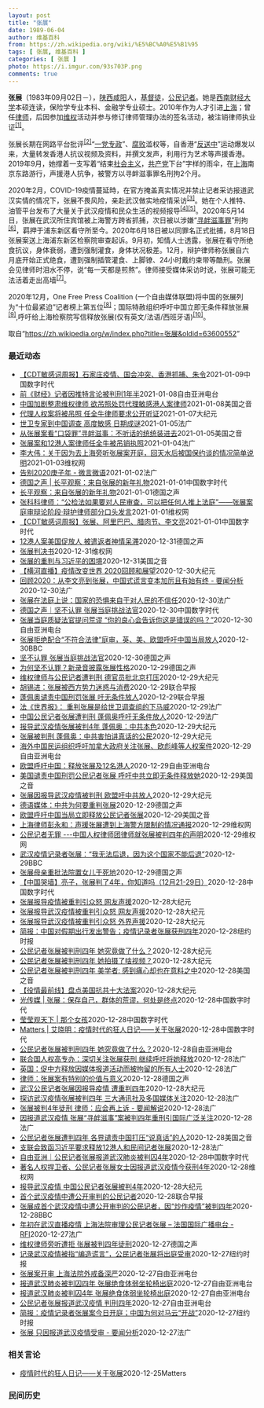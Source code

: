 ```yaml
---
layout: post
title: "张展"
date: 1989-06-04
author: 维基百科
from: https://zh.wikipedia.org/wiki/%E5%BC%A0%E5%B1%95
tags: [ 张展, 维基百科 ]
categories: [ 张展 ]
photo: https://i.imgur.com/93s703P.png
comments: true
---
```

<div class="mw-parser-output">


<p><b>张展</b>（1983年09月02日<span class="useeditintro" title="Template:BLP editintro">－</span>），<a href="/wiki/%E9%99%95%E8%A5%BF" class="mw-redirect" title="陕西">陕西</a><a href="/wiki/%E5%92%B8%E9%98%B3" class="mw-redirect" title="咸阳">咸阳</a>人，<a href="/wiki/%E5%9F%BA%E7%9D%A3%E5%BE%92" title="基督徒">基督徒</a>，<a href="/wiki/%E5%85%AC%E6%B0%91%E8%A8%98%E8%80%85" class="mw-redirect" title="公民記者">公民记者</a>。她是<a href="/wiki/%E8%A5%BF%E5%8D%97%E8%B4%A2%E7%BB%8F%E5%A4%A7%E5%AD%A6" title="西南财经大学">西南财经大学</a>本硕连读，保险学专业本科、金融学专业硕士。2010年作为人才引进<a href="/wiki/%E4%B8%8A%E6%B5%B7" class="mw-redirect" title="上海">上海</a>；曾任<a href="/wiki/%E5%BE%8B%E5%B8%88" class="mw-redirect" title="律师">律师</a>，后因参加<a href="/wiki/%E7%BB%B4%E6%9D%83" class="mw-redirect" title="维权">维权</a>活动并参与修订律师管理办法的签名活动，被注销律师执业证<sup id="cite_ref-1" class="reference"><a href="#cite_note-1">[1]</a></sup>。 
</p><p>张展长期在网路平台批评<sup id="cite_ref-2" class="reference"><a href="#cite_note-2">[2]</a></sup>“<a href="/wiki/%E4%B8%80%E5%85%9A%E4%B8%93%E6%94%BF" class="mw-redirect" title="一党专政">一党专政</a>”、<a href="/wiki/%E8%85%90%E8%B4%A5" class="mw-disambig" title="腐败">腐败</a>滥权等，自香港“<a href="/wiki/%E5%8F%8D%E9%80%81%E4%B8%AD" class="mw-redirect" title="反送中">反送中</a>”运动爆发以来，大量转发香港人抗议视频及资料，并撰文发声，利用行为艺术等声援香港。2019年9月，她撑着一支写着“结束<a href="/wiki/%E7%A4%BE%E4%BC%9A%E4%B8%BB%E4%B9%89" title="社会主义">社会主义</a>，<a href="/wiki/%E5%85%B1%E4%BA%A7%E5%85%9A" title="共产党">共产党</a>下台”字样的雨伞，在<a href="/wiki/%E4%B8%8A%E6%B5%B7" class="mw-redirect" title="上海">上海</a>南京东路游行，声援港人抗争，被警方以寻衅滋事罪名刑拘2个月。
</p><p>2020年2月，COVID-19疫情蔓延時，在官方掩盖真实情况并禁止记者采访报道武汉实情的情况下，张展不畏风险，亲赴武汉做实地疫情采访<sup id="cite_ref-3" class="reference"><a href="#cite_note-3">[3]</a></sup>。她在个人推特、油管平台发布了大量关于武汉疫情和民众生活的视频报导<sup id="cite_ref-4" class="reference"><a href="#cite_note-4">[4]</a></sup><sup id="cite_ref-5" class="reference"><a href="#cite_note-5">[5]</a></sup>。2020年5月14日，张展在武汉所住宾馆被上海警方跨省抓捕，次日被以涉嫌“<a href="/wiki/%E5%AF%BB%E8%A1%85%E6%BB%8B%E4%BA%8B%E7%BD%AA" title="寻衅滋事罪">寻衅滋事罪</a>”刑拘<sup id="cite_ref-6" class="reference"><a href="#cite_note-6">[6]</a></sup>，羁押于浦东新区看守所至今。2020年6月18日被以同罪名正式批捕，8月18日张展案送上海浦东新区检察院审查起诉。9月初，知情人士透露，张展在看守所绝食抗议，身体衰弱，遭到强制灌食，身体状况极差。12月，辩护律师称张展自六月底开始正式绝食，遭到强制插管灌食、上脚镣、24小时戴约束带等酷刑。张展会见律师时泪水不停，说“每一天都是煎熬”。律师接受媒体采访时说，张展可能无法活着走出高墙<sup id="cite_ref-7" class="reference"><a href="#cite_note-7">[7]</a></sup>。
</p><p>2020年12月，One Free Press Coalition (一个自由媒体联盟)将中国的张展列为“十位最紧迫”记者榜上第五位<sup id="cite_ref-8" class="reference"><a href="#cite_note-8">[8]</a></sup>；国际特赦组织呼吁中国立即无条件释放张展<sup id="cite_ref-9" class="reference"><a href="#cite_note-9">[9]</a></sup>,呼吁给上海检察院写信释放张展(仅有英文/法语/西班牙语)<sup id="cite_ref-10" class="reference"><a href="#cite_note-10">[10]</a></sup>。
</p>
</div><noscript><img src="//zh.wikipedia.org/wiki/Special:CentralAutoLogin/start?type=1x1" alt="" title="" width="1" height="1" style="border: none; position: absolute;"></noscript>
<div class="printfooter">取自“<a dir="ltr" href="https://zh.wikipedia.org/w/index.php?title=张展&amp;oldid=63600552">https://zh.wikipedia.org/w/index.php?title=张展&amp;oldid=63600552</a>”</div><div id="recent-news"><h3>最近动态</h3><ul><li><a href="https://nodebe4.github.io/waimei/2021-01-09/CDT%E6%95%8F%E6%84%9F%E8%AF%8D%E5%91%A8%E6%8A%A5-%E7%9F%B3%E5%AE%B6%E5%BA%84%E7%96%AB%E6%83%85-%E5%9B%BD%E4%BC%9A%E5%86%B2%E7%AA%81-%E9%A6%99%E6%B8%AF%E6%8A%93%E6%8D%95-%E6%9C%B1%E4%BB%A4" title="【CDT敏感词周报】石家庄疫情、国会冲突、香港抓捕、朱令—— 上期内容：【CDT敏感词周报】张展、阿里巴巴、腊肉节、李文亮 测试时间：2021年1月1日——1月7日 测试平台：新浪微博、微信、知...">【CDT敏感词周报】石家庄疫情、国会冲突、香港抓捕、朱令</a><time>2021-01-09</time><a class="tag">中国数字时代</a></li>
<li><a href="https://nodebe4.github.io/waimei/2021-01-08/%E5%89%8D-%E8%B4%A2%E7%BB%8F-%E8%AE%B0%E8%80%85%E5%9B%A0%E6%8E%A8%E7%89%B9%E8%A8%80%E8%AE%BA%E8%A2%AB%E5%88%A4%E5%88%911%E5%B9%B4%E5%8D%8A" title="前《财经》记者因推特言论被判刑1年半—— 继公民记者张展之后，又有中国媒体人士因为在社交媒体上的言论遭中国当局以寻衅滋事罪判刑。专家分析，中国当局打压言论自由从未停歇，对于推特上的言论自由，中国...">前《财经》记者因推特言论被判刑1年半</a><time>2021-01-08</time><a class="tag">自由亚洲电台</a></li>
<li><a href="https://nodebe4.github.io/waimei/2021-01-08/%E4%B8%AD%E5%9B%BD%E5%8A%A0%E5%89%A7%E6%95%B4%E8%82%83%E7%BB%B4%E6%9D%83%E5%BE%8B%E5%B8%88-%E6%AC%B2%E5%90%8A%E7%85%A7%E5%A4%84%E7%BD%9A%E4%BB%A3%E7%90%86%E6%95%8F%E6%84%9F%E6%B8%AF%E4%BA%BA%E6%A1%88%E5%BE%8B%E5%B8%88" title="中国加剧整肃维权律师 欲吊照处罚代理敏感港人案律师—— Fri, 08 Jan 2021 11:43:22 GMT 中国公民记者张展的代理律师任全牛抵达上海浦东新区法院。（2020年12月28日...">中国加剧整肃维权律师 欲吊照处罚代理敏感港人案律师</a><time>2021-01-08</time><a class="tag">美国之音</a></li>
<li><a href="https://nodebe4.github.io/waimei/2021-01-07/%E4%BB%A3%E7%90%86%E4%BA%BA%E6%9D%83%E6%A1%88%E5%B0%86%E8%A2%AB%E5%90%8A%E7%85%A7-%E4%BB%BB%E5%85%A8%E7%89%9B%E5%BE%8B%E5%B8%88%E8%A6%81%E6%B1%82%E5%85%AC%E5%BC%80%E5%90%AC%E8%AF%81" title="代理人权案将被吊照 任全牛律师要求公开听证—— 【大纪元2021年01月08日讯】（大纪元记者李新安报导）去年年底，张展案和12港人案同日开庭，他们相继遭到重判。紧接着，代理这两个案件的律师任全...">代理人权案将被吊照 任全牛律师要求公开听证</a><time>2021-01-07</time><a class="tag">大纪元</a></li>
<li><a href="https://nodebe4.github.io/waimei/2021-01-05/%E4%B8%96%E5%8D%AB%E4%B8%93%E5%AE%B6%E5%88%B0%E4%B8%AD%E5%9B%BD%E8%B0%83%E6%9F%A5-%E9%AB%98%E5%BA%A6%E6%95%8F%E6%84%9F-%E6%97%A5%E6%9C%9F%E6%88%90%E8%B0%9C" title="世卫专家到中国调查 高度敏感 日期成谜—— 05/01/2021 - 17:06 世卫组织专家小组到中国调查新冠病毒武汉肺炎起源的差事，高度敏感，日期保密。当局紧张到将报道武汉疫情的公民记者张展...">世卫专家到中国调查 高度敏感 日期成谜</a><time>2021-01-05</time><a class="tag">法广</a></li>
<li><a href="https://nodebe4.github.io/waimei/2021-01-05/%E4%BB%8E%E5%BC%A0%E5%B1%95%E6%A1%88%E7%9C%8B-%E5%8F%A3%E8%A2%8B%E7%BD%AA-%E5%AF%BB%E8%A1%85%E6%BB%8B%E4%BA%8B-%E4%B8%8D%E5%90%AC%E8%AF%9D%E7%9A%84%E7%BB%9F%E7%BB%9F%E8%A3%85%E8%BF%9B%E5%8E%BB" title="从张展案看“口袋罪”寻衅滋事：不听话的统统装进去—— Tue, 05 Jan 2021 11:37:27 GMT 上海浦东新区人民法院对中国公民记者张展开庭审理时，警方试图阻止记者在法院外录像报...">从张展案看“口袋罪”寻衅滋事：不听话的统统装进去</a><time>2021-01-05</time><a class="tag">美国之音</a></li>
<li><a href="https://nodebe4.github.io/waimei/2021-01-04/%E5%BC%A0%E5%B1%95%E6%A1%88%E5%92%8C12%E6%B8%AF%E4%BA%BA%E6%A1%88%E5%BE%8B%E5%B8%88%E4%BB%BB%E5%85%A8%E7%89%9B%E8%A2%AB%E5%90%8A%E9%94%80%E6%89%A7%E7%85%A7" title="张展案和12港人案律师任全牛被吊销执照—— 04/01/2021 - 19:34 中国律师任全牛在代理公民记者张展案和深圳12港人逃亡案之后，被当局吊销了律师执照。他日前收到了中国河南省司法厅吊...">张展案和12港人案律师任全牛被吊销执照</a><time>2021-01-04</time><a class="tag">法广</a></li>
<li><a href="https://nodebe4.github.io/waimei/2021-01-03/%E6%9D%8E%E5%A4%A7%E4%BC%9F-%E5%85%B3%E4%BA%8E%E5%9B%A0%E4%B8%BA%E5%8E%BB%E4%B8%8A%E6%B5%B7%E6%97%81%E5%90%AC%E5%BC%A0%E5%B1%95%E6%A1%88%E5%BC%80%E5%BA%AD-%E5%9B%9E%E5%A4%A9%E6%B0%B4%E5%90%8E%E8%A2%AB%E5%9B%BD%E4%BF%9D%E7%BA%A6%E8%B0%88%E7%9A%84%E6%83%85%E5%86%B5%E7%AE%80%E5%8D%95%E8%AF%B4%E6%98%8E" title="李大伟：关于因为去上海旁听张展案开庭，回天水后被国保约谈的情况简单说明—— 2020年12月31日，下午两点钟左右，下动车出天水南站，天水国保警察带车已经等候在站外。上车后，将我送回家中，他们也...">李大伟：关于因为去上海旁听张展案开庭，回天水后被国保约谈的情况简单说明</a><time>2021-01-03</time><a class="tag">维权网</a></li>
<li><a href="https://nodebe4.github.io/waimei/2021-01-02/%E5%91%8A%E5%88%AB2020%E5%BA%9A%E5%AD%90%E5%B9%B4-%E5%BE%AE%E8%A8%80%E5%BE%AE%E8%AF%AD" title="告别2020庚子年 - 微言微语—— 02/01/2021 - 11:48 在2020年庚子年的最后一周，国内外华语社交平台频繁出现最多的名字是李文亮和张展。12月30号，李文亮再度登上微博热搜...">告别2020庚子年 - 微言微语</a><time>2021-01-02</time><a class="tag">法广</a></li>
<li><a href="https://nodebe4.github.io/waimei/2021-01-01/%E5%BE%B7%E5%9B%BD%E4%B9%8B%E5%A3%B0-%E9%95%BF%E5%B9%B3%E8%A7%82%E5%AF%9F-%E6%9D%A5%E8%87%AA%E5%BC%A0%E5%B1%95%E7%9A%84%E6%96%B0%E5%B9%B4%E7%A4%BC%E7%89%A9" title="德国之声 | 长平观察：来自张展的新年礼物—— “你不觉得你把我推上被告席，你的良心会告诉你这是错误的吗？”张展在法庭上对审判长说，“在你纠正你的错误之前，我没法回答。这是审判你的法庭，不是审判...">德国之声 | 长平观察：来自张展的新年礼物</a><time>2021-01-01</time><a class="tag">中国数字时代</a></li>
<li><a href="https://nodebe4.github.io/waimei/2021-01-01/%E9%95%BF%E5%B9%B3%E8%A7%82%E5%AF%9F-%E6%9D%A5%E8%87%AA%E5%BC%A0%E5%B1%95%E7%9A%84%E6%96%B0%E5%B9%B4%E7%A4%BC%E7%89%A9" title="长平观察：来自张展的新年礼物—— 长平2021-01-01T13:29:35.390Z 张展曾以公民记者身份在封锁的武汉实地报道 &nbsp;(德国之声中文网)“你不觉得你把我推上被告席，你的良心会告诉你...">长平观察：来自张展的新年礼物</a><time>2021-01-01</time><a class="tag">德国之声</a></li>
<li><a href="https://nodebe4.github.io/waimei/2021-01-01/%E5%BC%A0%E7%A7%91%E7%A7%91%E5%BE%8B%E5%B8%88-%E5%85%AC%E6%A3%80%E6%B3%95%E5%A6%82%E6%9E%9C%E8%A6%81%E5%AF%B9%E4%BA%BA%E6%B0%91%E5%AE%A1%E6%9F%A5-%E5%8F%AF%E4%BB%A5%E6%8A%8A%E4%BB%BB%E4%BD%95%E4%BA%BA%E6%8E%A8%E4%B8%8A%E6%B3%95%E5%BA%AD-%E5%BC%A0%E5%B1%95%E6%A1%88%E5%BA%AD%E5%AE%A1%E8%BE%A9%E8%AE%BA%E9%98%B6%E6%AE%B5-%E8%BE%A9%E6%8A%A4%E5%BE%8B%E5%B8%88%E9%83%A8%E5%88%86%E5%8F%A3%E5%A4%B4" title="张科科律师：“公检法如果要对人民审查，可以把任何人推上法庭”——张展案庭审辩论阶段·辩护律师部分口头发言—— 审判长、审判员： 湖北朋来律师事务所接受张展家属的委托，指派我担任其辩护人。发表如下...">张科科律师：“公检法如果要对人民审查，可以把任何人推上法庭”——张展案庭审辩论阶段·辩护律师部分口头发言</a><time>2021-01-01</time><a class="tag">维权网</a></li>
<li><a href="https://nodebe4.github.io/waimei/2021-01-01/CDT%E6%95%8F%E6%84%9F%E8%AF%8D%E5%91%A8%E6%8A%A5-%E5%BC%A0%E5%B1%95-%E9%98%BF%E9%87%8C%E5%B7%B4%E5%B7%B4-%E8%85%8A%E8%82%89%E8%8A%82-%E6%9D%8E%E6%96%87%E4%BA%AE" title="【CDT敏感词周报】张展、阿里巴巴、腊肉节、李文亮—— 上期内容：【CDT敏感词周报】范若伊、方芳、蛋壳公寓、新疆棉花 测试时间：2020年12月23日——12月29日 测试平台：新浪微博、微信...">【CDT敏感词周报】张展、阿里巴巴、腊肉节、李文亮</a><time>2021-01-01</time><a class="tag">中国数字时代</a></li>
<li><a href="https://nodebe4.github.io/waimei/2020-12-31/12%E6%B8%AF%E4%BA%BA%E6%A1%88%E7%BE%8E%E5%9B%BD%E4%BF%83%E6%94%BE%E4%BA%BA-%E8%A2%AB%E9%81%A3%E8%BF%94%E8%80%85%E7%A5%9E%E6%83%85%E5%91%86%E6%BB%9E" title="12港人案美国促放人 被遣返者神情呆滞—— 2021-01-01T04:44:59.908Z 李卓人等香港社运人士在中联办门口请愿，要求当局释放12港人及公民记者张展 （德国之声中文网）12港人...">12港人案美国促放人  被遣返者神情呆滞</a><time>2020-12-31</time><a class="tag">德国之声</a></li>
<li><a href="https://nodebe4.github.io/waimei/2020-12-31/%E5%BC%A0%E5%B1%95%E5%88%A4%E5%86%B3%E4%B9%A6" title="张展判决书—— &nbsp;">张展判决书</a><time>2020-12-31</time><a class="tag">维权网</a></li>
<li><a href="https://nodebe4.github.io/waimei/2020-12-31/%E5%BC%A0%E5%B1%95%E7%9A%84%E9%87%8D%E5%88%A4%E4%B8%8E%E4%B9%A0%E8%BF%91%E5%B9%B3%E7%9A%84%E5%9B%B0%E5%A2%83" title="张展的重判与习近平的困境—— Thu, 31 Dec 2020 11:34:49 GMT 香港抗议者在中联办外要求释放中国公民记者张展（2020年12月28日） 因如实报道武汉肺炎疫情状况，上海...">张展的重判与习近平的困境</a><time>2020-12-31</time><a class="tag">美国之音</a></li>
<li><a href="https://nodebe4.github.io/waimei/2020-12-30/%E6%A8%AA%E6%B2%B3%E7%9B%B4%E6%92%AD-%E7%96%AB%E6%83%85%E6%94%B9%E5%8F%98%E4%B8%96%E7%95%8C-2020%E5%9B%9E%E9%A1%BE%E5%92%8C%E5%B1%95%E6%9C%9B" title="【横河直播】疫情改变世界 2020回顾和展望—— 【大纪元2020年12月31日讯】美东时间周三（12月30日）晚上8点，横河老师将现场直播。 焦点话题：2020年以李文亮吹哨始，以张展被判刑止...">【横河直播】疫情改变世界 2020回顾和展望</a><time>2020-12-30</time><a class="tag">大纪元</a></li>
<li><a href="https://nodebe4.github.io/waimei/2020-12-30/%E5%9B%9E%E9%A1%BE2020-%E4%BB%8E%E6%9D%8E%E6%96%87%E4%BA%AE%E5%88%B0%E5%BC%A0%E5%B1%95-%E4%B8%AD%E5%9B%BD%E5%BC%8F%E8%B0%8E%E8%A8%80%E5%8F%98%E6%9C%AC%E5%8A%A0%E5%8E%89%E4%B8%94%E6%9C%89%E5%A7%8B%E6%9C%89%E7%BB%88-%E8%A6%81%E9%97%BB%E5%88%86%E6%9E%90" title="回顾2020：从李文亮到张展，中国式谎言变本加厉且有始有终 - 要闻分析—— 30/12/2020 - 22:32 2020年新年，武汉市公安机关宣布对8名造谣者进行了所谓“训诫”，说这些人传播...">回顾2020：从李文亮到张展，中国式谎言变本加厉且有始有终 - 要闻分析</a><time>2020-12-30</time><a class="tag">法广</a></li>
<li><a href="https://nodebe4.github.io/waimei/2020-12-30/%E5%BC%A0%E5%B1%95%E5%9C%A8%E6%B3%95%E5%BA%AD%E4%B8%8A%E8%AF%B4-%E5%9B%BD%E5%AE%B6%E7%9A%84%E6%81%90%E6%83%A7%E6%9D%A5%E8%87%AA%E4%BA%8E%E5%AF%B9%E4%BA%BA%E6%B0%91%E7%9A%84%E4%B8%8D%E4%BF%A1%E4%BB%BB" title="张展在法庭上说：国家的恐惧来自于对人民的不信任—— 30/12/2020 - 13:02 12月28日上午，因为关注和报道武汉疫情的“公民记者”张展“寻衅滋事”案在上海市浦东法院开审，法庭宣布判...">张展在法庭上说：国家的恐惧来自于对人民的不信任</a><time>2020-12-30</time><a class="tag">法广</a></li>
<li><a href="https://nodebe4.github.io/waimei/2020-12-30/%E5%BE%B7%E5%9B%BD%E4%B9%8B%E5%A3%B0-%E5%9D%9A%E4%B8%8D%E8%AE%A4%E7%BD%AA-%E5%BC%A0%E5%B1%95%E5%BD%93%E5%BA%AD%E6%8C%91%E6%88%98%E6%B3%95%E5%AE%98" title="德国之声｜坚不认罪 张展当庭挑战法官—— 张展案持续受到国际社会的高度关注。美国与欧盟29日都针对张展案发表声明，美国国务卿蓬佩奥更直接在声明中呼吁中国立即无条件释放张展。 (德国之声中文网) ...">德国之声｜坚不认罪 张展当庭挑战法官</a><time>2020-12-30</time><a class="tag">中国数字时代</a></li>
<li><a href="https://nodebe4.github.io/waimei/2020-12-30/%E5%BC%A0%E5%B1%95%E5%BD%93%E5%BA%AD%E8%B4%A8%E7%96%91%E6%B3%95%E5%AE%98%E6%8F%90%E9%97%AE%E8%8D%92%E8%B0%AC-%E4%BD%A0%E7%9A%84%E8%89%AF%E5%BF%83%E4%BC%9A%E5%91%8A%E8%AF%89%E4%BD%A0%E8%BF%99%E6%98%AF%E9%94%99%E8%AF%AF%E7%9A%84%E5%90%97" title="张展当庭质疑法官提问荒谬 “你的良心会告诉你这是错误的吗？”—— 中国公民记者张展本周二（28日）被上海市浦东新区法院以寻衅滋事罪判刑4年。次日，张展的辩护律师公布了张展在庭审期间与法官针锋相对...">张展当庭质疑法官提问荒谬    “你的良心会告诉你这是错误的吗？”</a><time>2020-12-30</time><a class="tag">自由亚洲电台</a></li>
<li><a href="https://nodebe4.github.io/waimei/2020-12-30/%E5%BC%A0%E5%B1%95%E6%8B%92%E7%BB%9D%E9%85%8D%E5%90%88-%E4%B8%8D%E7%AC%A6%E5%90%88%E6%B3%95%E5%BE%8B-%E5%BA%AD%E5%AE%A1-%E8%8B%B1-%E7%BE%8E-%E6%AC%A7%E7%9B%9F%E5%91%BC%E5%90%81%E4%B8%AD%E5%9B%BD%E5%BD%93%E5%B1%80%E6%94%BE%E4%BA%BA" title="张展拒绝配合“不符合法律”庭审，英、美、欧盟呼吁中国当局放人—— 张展拒绝配合“不符合法律”庭审，英、美、欧盟呼吁中国当局放人 张展拒绝配合“不符合法律”庭审，英、美、欧盟呼吁中国当局放人 36...">张展拒绝配合“不符合法律”庭审，英、美、欧盟呼吁中国当局放人</a><time>2020-12-30</time><a class="tag">BBC</a></li>
<li><a href="https://nodebe4.github.io/waimei/2020-12-30/%E5%9D%9A%E4%B8%8D%E8%AE%A4%E7%BD%AA-%E5%BC%A0%E5%B1%95%E5%BD%93%E5%BA%AD%E6%8C%91%E6%88%98%E6%B3%95%E5%AE%98" title="坚不认罪 张展当庭挑战法官—— William Yang2020-12-30T05:13:43.630Z 德国之声取得张展被捕前数天的关键录音，内容显示张展在5月初便预知自己可能被捕。 (德国之...">坚不认罪 张展当庭挑战法官</a><time>2020-12-30</time><a class="tag">德国之声</a></li>
<li><a href="https://nodebe4.github.io/waimei/2020-12-29/%E4%B8%BA%E4%BD%95%E5%9D%9A%E4%B8%8D%E8%AE%A4%E7%BD%AA-%E6%96%B0%E5%BD%95%E9%9F%B3%E6%8A%AB%E9%9C%B2%E5%BC%A0%E5%B1%95%E6%80%A7%E6%A0%BC" title="为何坚不认罪？新录音披露张展性格—— William Yang2020-12-30T05:13:43.630Z 德国之声取得张展被捕前数天的关键录音，内容显示张展在5月初便预知自己可能被捕。 (...">为何坚不认罪？新录音披露张展性格</a><time>2020-12-29</time><a class="tag">德国之声</a></li>
<li><a href="https://nodebe4.github.io/waimei/2020-12-29/%E7%BB%B4%E6%9D%83%E5%BE%8B%E5%B8%88%E4%B8%8E%E5%85%AC%E6%B0%91%E8%AE%B0%E8%80%85%E9%81%AD%E5%88%A4%E5%88%91-%E5%BE%B7%E5%AE%98%E5%91%98%E6%89%B9%E5%8C%97%E4%BA%AC%E6%89%93%E5%8E%8B" title="维权律师与公民记者遭判刑 德官员批北京打压—— 【大纪元2020年12月30日讯】德国官员对中国维权律师余文生上诉遭驳回与公民记者张展被判刑感到震惊，批评这是对法治的打击，违反中共对世界卫生组织...">维权律师与公民记者遭判刑 德官员批北京打压</a><time>2020-12-29</time><a class="tag">大纪元</a></li>
<li><a href="https://nodebe4.github.io/waimei/2020-12-29/%E8%83%A1%E9%94%A1%E8%BF%9B-%E5%BC%A0%E5%B1%95%E8%A2%AB%E8%A5%BF%E6%96%B9%E5%8A%BF%E5%8A%9B%E8%BF%B7%E6%83%91%E4%B8%8E%E6%B6%88%E8%B4%B9" title="胡锡进：张展被西方势力迷惑与消费—— 冠病疫情期间在湖北武汉记录见闻的公民记者张展，被控“寻衅滋事”，前天（28日）被判处四年有期徒刑。张展也是首个因武汉疫情缘故，受公开审判的公民记者。《环球时...">胡锡进：张展被西方势力迷惑与消费</a><time>2020-12-29</time><a class="tag">联合早报</a></li>
<li><a href="https://nodebe4.github.io/waimei/2020-12-29/%E8%93%AC%E4%BD%A9%E5%A5%A5%E8%B0%B4%E8%B4%A3%E4%B8%AD%E5%9B%BD%E5%88%91%E7%BD%9A%E5%BC%A0%E5%B1%95-%E5%90%81%E6%97%A0%E6%9D%A1%E4%BB%B6%E6%94%BE%E4%BA%BA" title="蓬佩奥谴责中国刑罚张展 吁无条件放人—— 于疫情期间在武汉记录见闻的中国公民记者张展，被控“寻衅滋事”，前天（28日）被法院判处四年有期徒刑。美国国务卿蓬佩奥今天就此发表声明批评，并呼吁中国政府...">蓬佩奥谴责中国刑罚张展 吁无条件放人</a><time>2020-12-29</time><a class="tag">联合早报</a></li>
<li><a href="https://nodebe4.github.io/waimei/2020-12-29/%E6%B3%95-%E4%B8%96%E7%95%8C%E6%8A%A5-%E9%87%8D%E5%88%A4%E5%BC%A0%E5%B1%95%E6%98%AF%E7%BB%99%E4%B8%96%E5%8D%AB%E8%B0%83%E6%9F%A5%E7%BB%84%E7%9A%84%E4%B8%8B%E9%A9%AC%E5%A8%81" title="法《世界报》： 重判张展是给世卫调查组的下马威—— 29/12/2020 - 22:24 因独立报道武汉疫情的中国公民记者张展被判刑。法国《世界报》12月29日发表题为“武汉新冠源头调查透明是不...">法《世界报》： 重判张展是给世卫调查组的下马威</a><time>2020-12-29</time><a class="tag">法广</a></li>
<li><a href="https://nodebe4.github.io/waimei/2020-12-29/%E4%B8%AD%E5%9B%BD%E5%85%AC%E6%B0%91%E8%AE%B0%E8%80%85%E5%BC%A0%E5%B1%95%E9%81%AD%E5%88%A4%E5%88%91-%E8%93%AC%E4%BD%A9%E5%A5%A5%E5%91%BC%E5%90%81%E6%97%A0%E6%9D%A1%E4%BB%B6%E6%94%BE%E4%BA%BA" title="中国公民记者张展遭判刑 蓬佩奥呼吁无条件放人—— 29/12/2020 - 22:27 中国公民记者张展因独立报道武汉疫情遭判刑4年，美国国务卿蓬佩奥12月29日批评，外界再次认知到中共不择手段...">中国公民记者张展遭判刑 蓬佩奥呼吁无条件放人</a><time>2020-12-29</time><a class="tag">法广</a></li>
<li><a href="https://nodebe4.github.io/waimei/2020-12-29/%E6%8A%A5%E5%AF%BC%E6%AD%A6%E6%B1%89%E7%96%AB%E6%83%85%E5%BC%A0%E5%B1%95%E8%A2%AB%E5%88%A44%E5%B9%B4-%E8%93%AC%E4%BD%A9%E5%A5%A5-%E4%B8%AD%E5%85%B1%E6%9C%AC%E8%89%B2" title="报导武汉疫情张展被判4年 蓬佩奥：中共本色—— 【大纪元2020年12月30日讯】（大纪元记者林燕报导）美国国务卿蓬佩奥（Mike Pompeo）周二（12月29日）就中共判处公民记者张展4年徒...">报导武汉疫情张展被判4年 蓬佩奥：中共本色</a><time>2020-12-29</time><a class="tag">大纪元</a></li>
<li><a href="https://nodebe4.github.io/waimei/2020-12-29/%E5%BC%A0%E5%B1%95%E8%A2%AB%E5%88%A4%E5%88%91-%E8%93%AC%E4%BD%A9%E5%A5%A5-%E4%B8%AD%E5%85%B1%E5%AE%B3%E6%80%95%E8%AE%B2%E7%9C%9F%E8%AF%9D%E7%9A%84%E5%85%AC%E6%B0%91" title="张展被判刑 蓬佩奥：中共害怕讲真话的公民—— 【大纪元2020年12月30日讯】（大纪元记者林燕报导）美国国务卿蓬佩奥（Mike Pompeo）周二（12月29日）就中共判处公民记者张展4年徒刑...">张展被判刑 蓬佩奥：中共害怕讲真话的公民</a><time>2020-12-29</time><a class="tag">大纪元</a></li>
<li><a href="https://nodebe4.github.io/waimei/2020-12-29/%E6%B5%B7%E5%A4%96%E4%B8%AD%E5%9B%BD%E6%B0%91%E8%BF%90%E7%BB%84%E7%BB%87%E5%91%BC%E5%90%81%E5%8A%A0%E6%8B%BF%E5%A4%A7%E6%94%BF%E5%BA%9C%E5%85%B3%E6%B3%A8%E5%BC%A0%E5%B1%95-%E6%AC%A7%E5%BD%AA%E5%B3%B0%E7%AD%89%E4%BA%BA%E6%9D%83%E6%A1%88%E4%BB%B6" title="海外中国民运组织呼吁加拿大政府关注张展、欧彪峰等人权案件—— 继公民记者张展遭判刑、为泼墨女孩董瑶琼发声的维权人士欧彪峰被冠以煽动颠覆的重罪之后，有海外民运组织再次呼吁加拿大政府关注中国的人权问...">海外中国民运组织呼吁加拿大政府关注张展、欧彪峰等人权案件</a><time>2020-12-29</time><a class="tag">自由亚洲电台</a></li>
<li><a href="https://nodebe4.github.io/waimei/2020-12-29/%E6%AC%A7%E7%9B%9F%E5%91%BC%E5%90%81%E4%B8%AD%E5%9B%BD-%E9%87%8A%E6%94%BE%E5%BC%A0%E5%B1%95%E5%8F%8A12%E5%90%8D%E6%B8%AF%E4%BA%BA" title="欧盟呼吁中国：释放张展及12名港人—— 尽管欧洲联盟(European Union)与中国签订全面投资协议（EU-China Comprehensive Agreement on Investm...">欧盟呼吁中国：释放张展及12名港人</a><time>2020-12-29</time><a class="tag">自由亚洲电台</a></li>
<li><a href="https://nodebe4.github.io/waimei/2020-12-29/%E7%BE%8E%E5%9B%BD%E8%B0%B4%E8%B4%A3%E4%B8%AD%E5%9B%BD%E5%88%91%E7%BD%9A%E5%85%AC%E6%B0%91%E8%AE%B0%E8%80%85%E5%BC%A0%E5%B1%95-%E5%91%BC%E5%90%81%E4%B8%AD%E5%85%B1%E7%AB%8B%E5%8D%B3%E6%97%A0%E6%9D%A1%E4%BB%B6%E9%87%8A%E6%94%BE%E5%A5%B9" title="美国谴责中国刑罚公民记者张展 呼吁中共立即无条件释放她—— Tue, 29 Dec 2020 17:41:57 GMT 资料照：美国国务卿蓬佩奥 美国国务卿蓬佩奥12月29日就中国当局噤声和起诉...">美国谴责中国刑罚公民记者张展 呼吁中共立即无条件释放她</a><time>2020-12-29</time><a class="tag">美国之音</a></li>
<li><a href="https://nodebe4.github.io/waimei/2020-12-29/%E5%BC%A0%E5%B1%95%E5%9B%A0%E6%8A%A5%E5%AF%BC%E6%AD%A6%E6%B1%89%E7%96%AB%E6%83%85%E8%A2%AB%E5%88%A4%E5%88%91-%E6%AC%A7%E7%9B%9F%E5%90%81%E4%B8%AD%E5%85%B1%E6%94%BE%E4%BA%BA" title="张展因报导武汉疫情被判刑 欧盟吁中共放人—— 【大纪元2020年12月29日讯】（英文大纪元记者ALEXANDER ZHANG报导／李言编译）张展因报导中共病毒（武汉肺炎）疫情而被当局抓捕、囚禁...">张展因报导武汉疫情被判刑 欧盟吁中共放人</a><time>2020-12-29</time><a class="tag">大纪元</a></li>
<li><a href="https://nodebe4.github.io/waimei/2020-12-29/%E5%BE%B7%E8%AF%AD%E5%AA%92%E4%BD%93-%E4%B8%AD%E5%85%B1%E4%B8%BA%E4%BD%95%E8%A6%81%E9%87%8D%E5%88%A4%E5%BC%A0%E5%B1%95" title="德语媒体：中共为何要重判张展—— 文山（摘编）2020-12-29T14:43:42.519Z 中国天津市一座法院大厦 (德国之声中文网)波恩出版的《总汇报》以“中国的控制狂”为题，刊发评论指出...">德语媒体：中共为何要重判张展</a><time>2020-12-29</time><a class="tag">德国之声</a></li>
<li><a href="https://nodebe4.github.io/waimei/2020-12-29/%E6%AC%A7%E7%9B%9F%E5%91%BC%E5%90%81%E4%B8%AD%E5%9B%BD%E5%BD%93%E5%B1%80%E7%AB%8B%E5%8D%B3%E9%87%8A%E6%94%BE%E5%85%AC%E6%B0%91%E8%AE%B0%E8%80%85%E5%BC%A0%E5%B1%95" title="欧盟呼吁中国当局立即释放公民记者张展—— Tue, 29 Dec 2020 14:09:26 GMT 中国公民记者张展 (照片来源：无国界记者网站) 欧盟星期二（12月29日）发表声明，敦促中国...">欧盟呼吁中国当局立即释放公民记者张展</a><time>2020-12-29</time><a class="tag">美国之音</a></li>
<li><a href="https://nodebe4.github.io/waimei/2020-12-29/%E4%B8%8A%E6%B5%B7%E5%BE%8B%E5%B8%88%E5%BD%AD%E6%B0%B8%E5%92%8C-%E5%A3%B0%E6%8F%B4%E5%BC%A0%E5%B1%95%E9%81%AD%E5%88%B0%E4%B8%8A%E6%B5%B7%E8%AD%A6%E6%96%B9%E9%99%90%E5%88%B6%E7%9A%84%E6%83%85%E5%86%B5%E9%80%9A%E6%8A%A5" title="上海律师彭永和：声援张展遭到上海警方限制的情况通报—— 2020年12月28日，下午两点（张展案庭开完了）我从上海浦东新区航头派出所出来，在家吃过晚饭6点多一点，我出门准备和任全牛律师、張科科律...">上海律师彭永和：声援张展遭到上海警方限制的情况通报</a><time>2020-12-29</time><a class="tag">维权网</a></li>
<li><a href="https://nodebe4.github.io/waimei/2020-12-29/%E5%85%AC%E6%B0%91%E8%AE%B0%E8%80%85%E6%97%A0%E7%BD%AA-%E4%B8%AD%E5%9B%BD%E4%BA%BA%E6%9D%83%E5%BE%8B%E5%B8%88%E5%9B%A2%E5%BE%8B%E5%B8%88%E5%B0%B1%E5%BC%A0%E5%B1%95%E8%A2%AB%E5%88%A4%E5%9B%9B%E5%B9%B4%E7%9A%84%E5%A3%B0%E6%98%8E" title="公民记者无罪 —中国人权律师团律师就张展被判四年的声明—— 2020年12月28日上午张展寻衅滋事案开庭，并当庭宣布了判决结果，四年 有期徒刑，举世震惊。 这是非常严重的人权迫害，张展不仅无罪，...">公民记者无罪 ---中国人权律师团律师就张展被判四年的声明</a><time>2020-12-29</time><a class="tag">维权网</a></li>
<li><a href="https://nodebe4.github.io/waimei/2020-12-29/%E6%AD%A6%E6%B1%89%E7%96%AB%E6%83%85%E8%AE%B0%E5%BD%95%E8%80%85%E5%BC%A0%E5%B1%95-%E6%88%91%E6%97%A0%E6%B3%95%E5%90%8E%E9%80%80-%E5%9B%A0%E4%B8%BA%E8%BF%99%E4%B8%AA%E5%9B%BD%E5%AE%B6%E4%B8%8D%E8%83%BD%E5%90%8E%E9%80%80" title="武汉疫情记录者张展：“我无法后退，因为这个国家不能后退”—— 武汉疫情记录者张展：“我无法后退，因为这个国家不能后退” 武汉疫情记录者张展：“我无法后退，因为这个国家不能后退” 1 小时前 在中...">武汉疫情记录者张展：“我无法后退，因为这个国家不能后退”</a><time>2020-12-29</time><a class="tag">BBC</a></li>
<li><a href="https://nodebe4.github.io/waimei/2020-12-29/%E5%BC%A0%E5%B1%95%E6%AF%8D%E4%BA%B2%E9%87%8D%E6%89%B9%E6%B3%95%E9%99%A2%E7%BD%AE%E5%A5%B3%E5%84%BF%E4%BA%8E%E6%AD%BB%E5%9C%B0" title="张展母亲重批法院置女儿于死地—— William Yang2020-12-29T07:22:44.929Z 上海法院28日正式开庭审理张展的案件，她最终被判了四年有期徒刑。 (德国之声中文网) ...">张展母亲重批法院置女儿于死地</a><time>2020-12-29</time><a class="tag">德国之声</a></li>
<li><a href="https://nodebe4.github.io/waimei/2020-12-28/%E4%B8%AD%E5%9B%BD%E5%93%AD%E5%A2%99-%E4%BA%AE%E5%AD%90-%E5%BC%A0%E5%B1%95%E5%88%A4%E4%BA%864%E5%B9%B4-%E4%BD%A0%E7%9F%A5%E9%81%93%E5%90%97-12%E6%9C%8821-29%E6%97%A5" title="【中国哭墙】亮子，张展判了4年，你知道吗（12月21-29日）—— 编者按：12月21-29日，距离李文亮医生的去世已318-326天。这位在武汉新冠疫情期间因为说出真话成为悲剧英雄的普通眼科医...">【中国哭墙】亮子，张展判了4年，你知道吗（12月21-29日）</a><time>2020-12-28</time><a class="tag">中国数字时代</a></li>
<li><a href="https://nodebe4.github.io/waimei/2020-12-28/%E5%BC%A0%E5%B1%95%E6%8A%A5%E5%AF%BC%E7%96%AB%E6%83%85%E8%A2%AB%E9%87%8D%E5%88%A4%E5%BC%95%E4%BC%97%E6%80%92-%E7%BD%91%E5%8F%8B%E5%A3%B0%E6%8F%B4" title="张展报导疫情被重判引众怒&nbsp; 网友声援—— 【大纪元2020年12月29日讯】（大纪元记者李新安报导）12月28日，张展案在上海市浦东新区法院开庭，张展被以“寻衅滋事”枉判4年，成为首个武汉疫情中...">张展报导疫情被重判引众怒  网友声援</a><time>2020-12-28</time><a class="tag">大纪元</a></li>
<li><a href="https://nodebe4.github.io/waimei/2020-12-28/%E5%BC%A0%E5%B1%95%E6%8A%A5%E5%AF%BC%E6%AD%A6%E6%B1%89%E7%96%AB%E6%83%85%E8%A2%AB%E9%87%8D%E5%88%A4%E5%BC%95%E4%BC%97%E6%80%92-%E7%BD%91%E5%8F%8B%E5%A3%B0%E6%8F%B4" title="张展报导武汉疫情被重判引众怒 网友声援—— 【大纪元2020年12月29日讯】（大纪元记者李新安报导）12月28日，张展案在上海市浦东新区法院开庭，张展被以“寻衅滋事”枉判4年，成为首个武汉疫情...">张展报导武汉疫情被重判引众怒 网友声援</a><time>2020-12-28</time><a class="tag">大纪元</a></li>
<li><a href="https://nodebe4.github.io/waimei/2020-12-28/%E5%BC%A0%E5%B1%95%E6%8A%A5%E5%AF%BC%E6%AD%A6%E6%B1%89%E7%96%AB%E6%83%85%E8%A2%AB%E9%87%8D%E5%88%A4%E5%BC%95%E4%BC%97%E6%80%92-%E5%A4%96%E7%95%8C%E5%A3%B0%E6%8F%B4" title="张展报导武汉疫情被重判引众怒 外界声援—— 【大纪元2020年12月29日讯】（大纪元记者李新安报导）12月28日，张展案在上海市浦东新区法院开庭，张展被以“寻衅滋事”枉判4年，成为首个武汉疫情...">张展报导武汉疫情被重判引众怒 外界声援</a><time>2020-12-28</time><a class="tag">大纪元</a></li>
<li><a href="https://nodebe4.github.io/waimei/2020-12-28/%E7%AE%80%E6%8A%A5-%E4%B8%AD%E5%9B%BD%E5%AF%B9%E5%81%87%E6%9C%9F%E5%87%BA%E8%A1%8C%E5%8F%91%E5%87%BA%E8%AD%A6%E5%91%8A-%E7%96%AB%E6%83%85%E8%AE%B0%E5%BD%95%E8%80%85%E5%BC%A0%E5%B1%95%E8%8E%B7%E5%88%91%E5%9B%9B%E5%B9%B4" title="简报：中国对假期出行发出警告；疫情记录者张展获刑四年—— KONEY BAI,KONEY BAI2020-12-29 09:55:41 上周，中国在大连展开大规模检测。 •&nbsp;疫情反复，中国对假期...">简报：中国对假期出行发出警告；疫情记录者张展获刑四年</a><time>2020-12-28</time><a class="tag">纽约时报</a></li>
<li><a href="https://nodebe4.github.io/waimei/2020-12-28/%E5%85%AC%E6%B0%91%E8%AE%B0%E8%80%85%E5%BC%A0%E5%B1%95%E8%A2%AB%E5%88%A4%E5%88%91%E5%9B%9B%E5%B9%B4-%E5%A5%B9%E7%A9%B6%E7%AB%9F%E5%81%9A%E4%BA%86%E4%BB%80%E4%B9%88" title="公民记者张展被判刑四年 她究竟做了什么？—— 【大纪元2020年12月29日讯】12月28日上午，公民记者张展案在上海浦东新区法院开庭，法院以所谓的“寻衅滋事罪”判处张展有期徒刑4年。网友质疑：...">公民记者张展被判刑四年 她究竟做了什么？</a><time>2020-12-28</time><a class="tag">大纪元</a></li>
<li><a href="https://nodebe4.github.io/waimei/2020-12-28/%E5%85%AC%E6%B0%91%E8%AE%B0%E8%80%85%E5%BC%A0%E5%B1%95%E8%A2%AB%E5%88%A4%E5%88%91%E5%9B%9B%E5%B9%B4-%E5%A5%B9%E6%8B%8D%E6%91%84%E4%BA%86%E5%95%A5%E8%A7%86%E9%A2%91" title="公民记者张展被判刑四年 她拍摄了啥视频？—— 【大纪元2020年12月29日讯】12月28日上午，公民记者张展案在上海浦东新区法院开庭，法院以所谓的“寻衅滋事罪”判处张展有期徒刑4年。网友质疑：...">公民记者张展被判刑四年 她拍摄了啥视频？</a><time>2020-12-28</time><a class="tag">大纪元</a></li>
<li><a href="https://nodebe4.github.io/waimei/2020-12-28/%E5%85%AC%E6%B0%91%E8%AE%B0%E8%80%85%E5%BC%A0%E5%B1%95%E8%A2%AB%E5%88%A4%E5%88%91%E5%9B%9B%E5%B9%B4-%E7%BE%8E%E5%AD%A6%E8%80%85-%E6%84%9F%E5%88%B0%E7%97%9B%E5%BF%83%E5%8D%B4%E4%B9%9F%E5%9C%A8%E6%84%8F%E6%96%99%E4%B9%8B%E4%B8%AD" title="公民记者张展被判刑四年 美学者: 感到痛心却也在意料之中—— Mon, 28 Dec 2020 23:40:27 GMT VOA连线(文灏): 公民记者张展被判刑四年 美学者: 感到痛心却也在意...">公民记者张展被判刑四年 美学者: 感到痛心却也在意料之中</a><time>2020-12-28</time><a class="tag">美国之音</a></li>
<li><a href="https://nodebe4.github.io/waimei/2020-12-28/%E5%BD%B9%E6%83%85%E6%9C%80%E5%89%8D%E7%BA%BF-%E7%9B%98%E7%82%B9%E7%BE%8E%E5%9B%BD%E6%8A%97%E5%85%B1%E5%8D%81%E5%A4%A7%E6%B3%95%E6%A1%88" title="【役情最前线】盘点美国抗共十大法案—— 【大纪元2020年12月29日讯】（大纪元香港新闻中心报导）“元朗事件”原告变被告，香港立法会前议员林卓廷被捕；港支联前往中联办，吁释放12港人及张展；打...">【役情最前线】盘点美国抗共十大法案</a><time>2020-12-28</time><a class="tag">大纪元</a></li>
<li><a href="https://nodebe4.github.io/waimei/2020-12-28/%E5%85%89%E4%BC%A0%E5%AA%92-%E5%BC%A0%E5%B1%95-%E4%BF%9D%E5%AD%98%E8%87%AA%E5%B7%B1-%E7%BE%A4%E4%BD%93%E7%9A%84%E8%8D%92%E8%B0%AC-%E4%BD%95%E5%A4%84%E6%98%AF%E7%BB%88%E7%82%B9" title="光传媒 | 张展：保存自己，群体的荒谬，何处是终点—— 我相信共会终结的。 不是因为人民的觉悟。而是因为当前的经济单向下滑的趋势。若不动土地公有制这种基础要素垄断带来的分配畸形的根子问题，根本无...">光传媒 | 张展：保存自己，群体的荒谬，何处是终点</a><time>2020-12-28</time><a class="tag">中国数字时代</a></li>
<li><a href="https://nodebe4.github.io/waimei/2020-12-28/%E8%8E%B9%E8%8E%B9%E8%A7%82%E5%A4%A9%E4%B8%8B-%E9%82%A3%E4%B8%AA%E5%A5%B3%E5%AD%A9" title="莹莹观天下 | 那个女孩—— 女孩本柔弱如水，张展却一不小心，百炼成钢。 第一次听她的名字，就是在一个群里看到，她在武汉疫情还很严重的时候，置身前往武汉报道一线疫情问题，而我那个处分的文章里里，...">莹莹观天下 | 那个女孩</a><time>2020-12-28</time><a class="tag">中国数字时代</a></li>
<li><a href="https://nodebe4.github.io/waimei/2020-12-28/Matters-%E8%89%BE%E6%99%93%E6%98%8E-%E7%96%AB%E6%83%85%E6%97%B6%E4%BB%A3%E7%9A%84%E7%8B%82%E4%BA%BA%E6%97%A5%E8%AE%B0-%E5%85%B3%E4%BA%8E%E5%BC%A0%E5%B1%95" title="Matters | 艾晓明：疫情时代的狂人日记——关于张展—— 今天是平安夜，我没有对任何人说一句“圣诞快乐”。因为，今天，在此地，此时，此刻，我无法不格外地想到一个人、一位女性、基督徒：张展。...">Matters | 艾晓明：疫情时代的狂人日记——关于张展</a><time>2020-12-28</time><a class="tag">中国数字时代</a></li>
<li><a href="https://nodebe4.github.io/waimei/2020-12-28/%E5%85%AC%E6%B0%91%E8%AE%B0%E8%80%85%E5%BC%A0%E5%B1%95%E8%A2%AB%E5%88%A4%E5%88%91%E5%9B%9B%E5%B9%B4-%E5%A5%B9%E7%A9%B6%E7%AB%9F%E5%81%9A%E4%BA%86%E4%BB%80%E4%B9%88" title="公民记者张展被判刑四年 她究竟做了什么？—— 曾只身前往新冠疫情爆发地武汉、拍下当地真实情况的中国公民记者张展周一被判刑四年。消息一出，立即引发舆论广泛关注。在因拍摄并上传武汉抗疫视频被当局打压...">公民记者张展被判刑四年  她究竟做了什么？</a><time>2020-12-28</time><a class="tag">自由亚洲电台</a></li>
<li><a href="https://nodebe4.github.io/waimei/2020-12-28/%E8%81%94%E5%90%88%E5%9B%BD%E4%BA%BA%E6%9D%83%E9%AB%98%E4%B8%93%E5%8A%9E-%E6%B7%B1%E5%88%87%E5%85%B3%E6%B3%A8%E5%BC%A0%E5%B1%95%E8%8E%B7%E5%88%91-%E7%BB%A7%E7%BB%AD%E5%91%BC%E5%90%81%E5%B0%86%E5%A5%B9%E9%87%8A%E6%94%BE" title="联合国人权高专办：深切关注张展获刑 继续呼吁将她释放—— 28/12/2020 - 17:53 联合国人权高级专员办公室周一通过推特表示，深切关注中国公民记者张展获刑4年，并将继续呼吁将她释放。...">联合国人权高专办：深切关注张展获刑 继续呼吁将她释放</a><time>2020-12-28</time><a class="tag">法广</a></li>
<li><a href="https://nodebe4.github.io/waimei/2020-12-28/%E8%8B%B1%E5%9B%BD-%E4%BF%83%E4%B8%AD%E6%96%B9%E9%87%8A%E6%94%BE%E5%9B%A0%E5%AA%92%E4%BD%93%E6%8A%A5%E9%81%93%E6%B4%BB%E5%8A%A8%E8%80%8C%E8%A2%AB%E6%8B%98%E7%95%99%E7%9A%84%E6%89%80%E6%9C%89%E4%BA%BA%E5%A3%AB" title="英国：促中方释放因媒体报道活动而被拘留的所有人士—— 28/12/2020 - 17:36 英国驻华大使馆12月28日通过推特表示，今天获刑四年的张展只是当下在中国被捕的至少47名记者中的一位。...">英国：促中方释放因媒体报道活动而被拘留的所有人士</a><time>2020-12-28</time><a class="tag">法广</a></li>
<li><a href="https://nodebe4.github.io/waimei/2020-12-28/%E5%BE%8B%E5%B8%88-%E5%BC%A0%E5%B1%95%E6%A1%88%E6%9C%89%E7%89%B9%E5%88%AB%E7%9A%84%E4%BB%B7%E5%80%BC%E4%B8%8E%E6%84%8F%E4%B9%89" title="律师：张展案有特别的价值与意义—— 37岁的中国公民记者张展12月28日在庭审两个小时后即被判处四年监禁，罪名是寻衅滋事。她曾于2月前往武汉，拍摄了百余个短视频。她在一个视频中曾说，如果仅停留在...">律师：张展案有特别的价值与意义</a><time>2020-12-28</time><a class="tag">德国之声</a></li>
<li><a href="https://nodebe4.github.io/waimei/2020-12-28/%E6%AD%A6%E6%B1%89%E5%85%AC%E6%B0%91%E8%AE%B0%E8%80%85%E5%BC%A0%E5%B1%95%E5%9B%A0%E6%8A%A5%E5%AF%BC%E7%96%AB%E6%83%85-%E9%81%AD%E9%87%8D%E5%88%A4%E5%9B%9B%E5%B9%B4" title="武汉公民记者张展因报导疫情 遭重判四年—— 【大纪元2020年12月28日讯】（大纪元记者顾晓华报导）12月28日，大陆维权律师、公民记者张展案在上海市浦东新区法院开庭，当局草草结案，当庭对其宣...">武汉公民记者张展因报导疫情 遭重判四年</a><time>2020-12-28</time><a class="tag">大纪元</a></li>
<li><a href="https://nodebe4.github.io/waimei/2020-12-28/%E6%8E%A2%E8%AE%BF%E6%AD%A6%E6%B1%89%E7%96%AB%E6%83%85%E5%BC%A0%E5%B1%95%E8%A2%AB%E5%88%A4%E5%9B%9B%E5%B9%B4-%E4%B8%89%E5%A4%A7%E9%80%9A%E8%AE%AF%E7%A4%BE%E5%8F%8A%E5%A4%9A%E5%9B%BD%E5%AA%92%E4%BD%93%E5%85%B3%E6%B3%A8" title="探访武汉疫情张展被判四年 三大通讯社及多国媒体关注—— 28/12/2020 - 14:25 中国公民记者张展在今年新冠肺炎疫情期间，曾经到武汉采访后遭拘捕，后被控寻衅滋事罪。该案12月28日在...">探访武汉疫情张展被判四年 三大通讯社及多国媒体关注</a><time>2020-12-28</time><a class="tag">法广</a></li>
<li><a href="https://nodebe4.github.io/waimei/2020-12-28/%E5%BC%A0%E5%B1%95%E8%A2%AB%E5%88%A44%E5%B9%B4%E5%BE%92%E5%88%91-%E5%BE%8B%E5%B8%88-%E5%BA%94%E4%BC%9A%E5%86%8D%E4%B8%8A%E8%AF%89-%E8%A6%81%E9%97%BB%E8%A7%A3%E8%AF%B4" title="张展被判4年徒刑 律师：应会再上诉 - 要闻解说—— 28/12/2020 - 14:13 圣诞刚过，元旦将至，西方传统假期中的周一，两起中国内地的法院庭审。上午，上海浦东新区法院开庭审理张展案...">张展被判4年徒刑 律师：应会再上诉 - 要闻解说</a><time>2020-12-28</time><a class="tag">法广</a></li>
<li><a href="https://nodebe4.github.io/waimei/2020-12-28/%E5%9B%A0%E6%8A%A5%E9%81%93%E6%AD%A6%E6%B1%89%E7%96%AB%E6%83%85-%E5%BC%A0%E5%B1%95-%E5%AF%BB%E8%A1%85%E6%BB%8B%E4%BA%8B-%E6%A1%88%E8%A2%AB%E5%88%A4%E5%9B%9B%E5%B9%B4%E9%87%8D%E5%88%91%E5%BC%95%E5%9B%BD%E9%99%85%E5%B9%BF%E6%B3%9B%E5%85%B3%E6%B3%A8" title="因报道武汉疫情 张展“寻衅滋事”案被判四年重刑引国际广泛关注—— 28/12/2020 - 14:16 各界高度关注的中国“公民记者”张展被捕案件，12月28日上午在上海浦东新区法院开庭，法官在...">因报道武汉疫情 张展“寻衅滋事”案被判四年重刑引国际广泛关注</a><time>2020-12-28</time><a class="tag">法广</a></li>
<li><a href="https://nodebe4.github.io/waimei/2020-12-28/%E5%85%AC%E6%B0%91%E8%AE%B0%E8%80%85%E5%BC%A0%E5%B1%95%E9%81%AD%E5%88%A4%E5%9B%9B%E5%B9%B4-%E5%90%84%E7%95%8C%E8%B0%B4%E8%B4%A3%E4%B8%AD%E5%9B%BD%E6%89%93%E5%8E%8B-%E8%AF%B4%E7%9C%9F%E8%AF%9D-%E7%9A%84%E4%BA%BA" title="公民记者张展遭判四年 各界谴责中国打压“说真话”的人—— Mon, 28 Dec 2020 13:02:33 GMT 资料照：上海维权人士、公民记者张展 今年2月进驻湖北武汉第一手纪录新冠疫情的...">公民记者张展遭判四年 各界谴责中国打压“说真话”的人</a><time>2020-12-28</time><a class="tag">美国之音</a></li>
<li><a href="https://nodebe4.github.io/waimei/2020-12-28/%E6%94%AF%E8%81%94%E4%BC%9A%E8%87%B4%E5%87%BD%E4%B9%A0%E8%BF%91%E5%B9%B3%E8%A6%81%E6%B1%82%E9%87%8A%E6%94%BE12%E6%B8%AF%E4%BA%BA%E5%92%8C%E6%B0%91%E9%97%B4%E8%AE%B0%E8%80%85%E5%BC%A0%E5%B1%95" title="支联会致函习近平要求释放12港人和民间记者张展—— 28/12/2020 - 11:59 12月28日当国际正准备迎接新一年的来临之际，中共统辖下的法庭却忙于进行审讯工作，12名据称在中国海域被...">支联会致函习近平要求释放12港人和民间记者张展</a><time>2020-12-28</time><a class="tag">法广</a></li>
<li><a href="https://nodebe4.github.io/waimei/2020-12-28/%E8%87%AA%E7%94%B1%E4%BA%9A%E6%B4%B2-%E5%85%AC%E6%B0%91%E8%AE%B0%E8%80%85%E5%BC%A0%E5%B1%95%E6%8A%A5%E9%81%93%E6%AD%A6%E6%B1%89%E8%82%BA%E7%82%8E%E8%A2%AB%E5%88%A4%E5%9B%9A4%E5%B9%B4" title="自由亚洲｜公民记者张展报道武汉肺炎被判囚4年—— 公民记者张展报道武汉疫情 判刑四年 张展的youtube频道： 备受海内外关注的中国公民记者张展案，本周一（12月28日）张展被当局判处有期徒刑...">自由亚洲｜公民记者张展报道武汉肺炎被判囚4年</a><time>2020-12-28</time><a class="tag">中国数字时代</a></li>
<li><a href="https://nodebe4.github.io/waimei/2020-12-28/%E8%91%97%E5%90%8D%E4%BA%BA%E6%9D%83%E6%8D%8D%E5%8D%AB%E8%80%85-%E5%85%AC%E6%B0%91%E8%AE%B0%E8%80%85%E5%BC%A0%E5%B1%95%E5%A5%B3%E5%A3%AB%E5%9B%A0%E6%8A%A5%E9%81%93%E6%AD%A6%E6%B1%89%E7%96%AB%E6%83%85%E4%BB%8A%E8%8E%B7%E5%88%914%E5%B9%B4" title="著名人权捍卫者、公民记者张展女士因报道武汉疫情今获刑4年—— （维权网信息中心报道）2020年12月28日，本网获悉：备受各界关注的因报道武汉疫情而遭抓捕的著名人权捍卫者、公民记者张展女士案，今...">著名人权捍卫者、公民记者张展女士因报道武汉疫情今获刑4年</a><time>2020-12-28</time><a class="tag">维权网</a></li>
<li><a href="https://nodebe4.github.io/waimei/2020-12-28/%E6%8A%A5%E5%AF%BC%E6%AD%A6%E6%B1%89%E7%96%AB%E6%83%85-%E4%B8%AD%E5%9B%BD%E5%85%AC%E6%B0%91%E8%AE%B0%E8%80%85%E5%BC%A0%E5%B1%95%E8%A2%AB%E5%88%A44%E5%B9%B4" title="报导武汉疫情 中国公民记者张展被判4年—— 【大纪元2020年12月28日讯】（大纪元记者陈霆编译报导）周一（12月28日），一名今年初报导了中共病毒（武汉肺炎）疫情新闻的中国公民记者，遭中国法...">报导武汉疫情 中国公民记者张展被判4年</a><time>2020-12-28</time><a class="tag">大纪元</a></li>
<li><a href="https://nodebe4.github.io/waimei/2020-12-28/%E9%A6%96%E4%B8%AA%E6%AD%A6%E6%B1%89%E7%96%AB%E6%83%85%E4%B8%AD%E9%81%AD%E5%85%AC%E5%BC%80%E5%AE%A1%E5%88%A4%E7%9A%84%E5%85%AC%E6%B0%91%E8%AE%B0%E8%80%85" title="首个武汉疫情中遭公开审判的公民记者—— 中国公民记者张展在今年5月被捕。（互联网） 中国公民记者张展因报道武汉疫情被控“寻衅滋事”，今天被法院判处四年有期徒刑。张展也是首个因报道武汉疫情，而受到...">首个武汉疫情中遭公开审判的公民记者</a><time>2020-12-28</time><a class="tag">联合早报</a></li>
<li><a href="https://nodebe4.github.io/waimei/2020-12-28/%E5%BC%A0%E5%B1%95%E6%88%90%E9%A6%96%E4%B8%AA%E6%AD%A6%E6%B1%89%E7%96%AB%E6%83%85%E4%B8%AD%E9%81%AD%E5%85%AC%E5%BC%80%E5%AE%A1%E5%88%A4%E7%9A%84%E5%85%AC%E6%B0%91%E8%AE%B0%E8%80%85-%E5%9B%A0-%E7%82%92%E4%BD%9C%E7%96%AB%E6%83%85-%E8%A2%AB%E5%88%A4%E5%9B%9B%E5%B9%B4" title="张展成首个武汉疫情中遭公开审判的公民记者，因“炒作疫情”被判四年—— 张展成首个武汉疫情中遭公开审判的公民记者，因“炒作疫情”被判四年 15 分钟前 在武汉首次报告新冠疫情即将一周年之际，上海浦...">张展成首个武汉疫情中遭公开审判的公民记者，因“炒作疫情”被判四年</a><time>2020-12-28</time><a class="tag">BBC</a></li>
<li><a href="https://nodebe4.github.io/waimei/2020-12-27/%E5%B9%B4%E5%88%9D%E5%9C%A8%E6%AD%A6%E6%B1%89%E7%9B%B4%E6%92%AD%E7%96%AB%E6%83%85-%E4%B8%8A%E6%B5%B7%E6%B3%95%E9%99%A2%E5%AE%A1%E7%90%86%E5%85%AC%E6%B0%91%E8%AE%B0%E8%80%85%E5%BC%A0%E5%B1%95-%E6%B3%95%E5%9B%BD%E5%9B%BD%E9%99%85%E5%B9%BF%E6%92%AD%E7%94%B5%E5%8F%B0-RFI" title="年初在武汉直播疫情 上海法院审理公民记者张展 – 法国国际广播电台 - RFI—— 28/12/2020 - 05:32 （法新社北京28日电） 中国公民记者张展因到武汉直播新冠疫情爆发，自今年...">年初在武汉直播疫情 上海法院审理公民记者张展 – 法国国际广播电台 - RFI</a><time>2020-12-27</time><a class="tag">法广</a></li>
<li><a href="https://nodebe4.github.io/waimei/2020-12-27/%E7%BB%B4%E6%9D%83%E5%BE%8B%E5%B8%88%E6%97%81%E5%90%AC%E9%81%AD%E6%8B%92-%E5%BC%A0%E5%B1%95%E8%A2%AB%E5%88%A4%E5%9B%9B%E5%B9%B4%E5%BE%92%E5%88%91" title="维权律师旁听遭拒 张展被判四年徒刑—— William Yang2020-12-28T04:43:54.762Z 中国公民记者张展28日遭法院当庭判四年有期徒刑。 (德国之声中文网) 各界高度关...">维权律师旁听遭拒 张展被判四年徒刑</a><time>2020-12-27</time><a class="tag">德国之声</a></li>
<li><a href="https://nodebe4.github.io/waimei/2020-12-27/%E8%AE%B0%E5%BD%95%E6%AD%A6%E6%B1%89%E7%96%AB%E6%83%85%E8%A2%AB%E6%8C%87-%E7%BC%96%E9%80%A0%E8%B0%8E%E8%A8%80-%E5%85%AC%E6%B0%91%E8%AE%B0%E8%80%85%E5%BC%A0%E5%B1%95%E5%B0%86%E5%87%BA%E5%BA%AD%E5%8F%97%E5%AE%A1" title="记录武汉疫情被指“编造谎言”，公民记者张展将出庭受审—— 王月眉2020-12-28 12:24:40 2月下旬，武汉黄鹤楼附近的一条小巷里的市民。 张展是疫情初期一大批奔赴武汉的记者之一，他们...">记录武汉疫情被指“编造谎言”，公民记者张展将出庭受审</a><time>2020-12-27</time><a class="tag">纽约时报</a></li>
<li><a href="https://nodebe4.github.io/waimei/2020-12-27/%E5%BC%A0%E5%B1%95%E6%A1%88%E5%BC%80%E5%AE%A1-%E4%B8%8A%E6%B5%B7%E6%B3%95%E9%99%A2%E5%A4%96%E6%88%92%E5%A4%87%E6%B7%B1%E4%B8%A5" title="张展案开审 上海法院外戒备深严—— 内地公民记者张展年初到武汉报道新冠病毒情况，被指发布虚假信息，涉寻衅滋事罪，案件早上在上海审理。 审理案件的浦东新区人民法院，早上戒备深严。 起诉书指，37岁...">张展案开审   上海法院外戒备深严</a><time>2020-12-27</time><a class="tag">自由亚洲电台</a></li>
<li><a href="https://nodebe4.github.io/waimei/2020-12-27/%E6%8A%A5%E9%81%93%E6%AD%A6%E6%B1%89%E8%82%BA%E7%82%8E%E8%A2%AB%E5%88%A4%E5%9B%9A%E5%9B%9B%E5%B9%B4-%E5%BC%A0%E5%B1%95%E7%BB%9D%E9%A3%9F%E4%BD%93%E5%BC%B1%E5%9D%90%E8%BD%AE%E6%A4%85%E5%87%BA%E5%BA%AD" title="报道武汉肺炎被判囚四年 张展绝食体弱坐轮椅出庭—— 备受海内外关注的中国公民记者张展案，本周一（12月28日）张展被当局判处有期徒刑4年。张展因长期绝食，身体极度虚弱，需要坐轮椅出庭，闻判后一度...">报道武汉肺炎被判囚四年  张展绝食体弱坐轮椅出庭</a><time>2020-12-27</time><a class="tag">自由亚洲电台</a></li>
<li><a href="https://nodebe4.github.io/waimei/2020-12-27/%E6%8A%A5%E9%81%93%E6%AD%A6%E6%B1%89%E8%82%BA%E7%82%8E%E8%A2%AB%E5%88%A4%E5%9B%9A4%E5%B9%B4-%E5%BC%A0%E5%B1%95%E7%BB%9D%E9%A3%9F%E4%BD%93%E5%BC%B1%E5%9D%90%E8%BD%AE%E6%A4%85%E5%87%BA%E5%BA%AD" title="报道武汉肺炎被判囚4年 张展绝食体弱坐轮椅出庭—— 备受海内外关注的中国公民记者张展案，本周一（12月28日）被当局判处张展有期徒刑4年。张展因长期绝食，身体极度虚弱，需要坐轮椅出庭，闻判后一度...">报道武汉肺炎被判囚4年  张展绝食体弱坐轮椅出庭</a><time>2020-12-27</time><a class="tag">自由亚洲电台</a></li>
<li><a href="https://nodebe4.github.io/waimei/2020-12-27/%E5%85%AC%E6%B0%91%E8%AE%B0%E8%80%85%E5%BC%A0%E5%B1%95%E6%8A%A5%E9%81%93%E6%AD%A6%E6%B1%89%E7%96%AB%E6%83%85-%E5%88%A4%E5%88%91%E5%9B%9B%E5%B9%B4" title="公民记者张展报道武汉疫情 判刑四年—— &nbsp; 内地公民记者张展一案，上海浦東新區法院在周一上午開庭，中午前即宣判張展罪成，判囚4年。 审理案件的浦东新区人民法院，早上戒备深严。 起诉书指，37岁的...">公民记者张展报道武汉疫情 判刑四年</a><time>2020-12-27</time><a class="tag">自由亚洲电台</a></li>
<li><a href="https://nodebe4.github.io/waimei/2020-12-27/%E7%AE%80%E6%8A%A5-%E7%96%AB%E6%83%85%E8%AE%B0%E5%BD%95%E8%80%85%E5%BC%A0%E5%B1%95%E6%A1%88%E4%BB%8A%E6%97%A5%E5%BC%80%E5%BA%AD-%E4%B8%AD%E5%9B%BD%E4%B8%BA%E4%BD%95%E5%AF%B9%E9%A9%AC%E4%BA%91-%E5%BC%80%E6%88%98" title="简报：疫情记录者张展案今日开庭；中国为何对马云“开战”—— KONEY BAI,KONEY BAI2020-12-28 09:45:11 •&nbsp;新新世界专栏：从“马爸爸”到“吸血鬼”，中国为何向马...">简报：疫情记录者张展案今日开庭；中国为何对马云“开战”</a><time>2020-12-27</time><a class="tag">纽约时报</a></li>
<li><a href="https://nodebe4.github.io/waimei/2020-12-27/%E5%BC%A0%E5%B1%95-%E5%8F%AA%E5%9B%A0%E6%8A%A5%E9%81%93%E6%AD%A6%E6%B1%89%E7%96%AB%E6%83%85%E5%8F%97%E5%AE%A1-%E8%A6%81%E9%97%BB%E5%88%86%E6%9E%90" title="张展 只因报道武汉疫情受审 - 要闻分析—— 28/12/2020 - 01:19 武汉疫情真相至今仍然是一个迷，扩散后变成全球大流行，至今还在肆虐。当局一直千方百计阻拦国际专家前往武汉调查新冠...">张展 只因报道武汉疫情受审 - 要闻分析</a><time>2020-12-27</time><a class="tag">法广</a></li>
</ul></div><div id="open-opinion"><h3>相关言论</h3><ul><li><a href="https://nodebe4.github.io/opinion/2020-12-25/%E7%96%AB%E6%83%85%E6%97%B6%E4%BB%A3%E7%9A%84%E7%8B%82%E4%BA%BA%E6%97%A5%E8%AE%B0-%E5%85%B3%E4%BA%8E%E5%BC%A0%E5%B1%95/" title="AI XIAOMING">疫情时代的狂人日记——关于张展</a><time>2020-12-25</time><a class="tag">Matters</a></li>
</ul></div><div id="mjls-record"><h3>民间历史</h3><ul></ul></div>